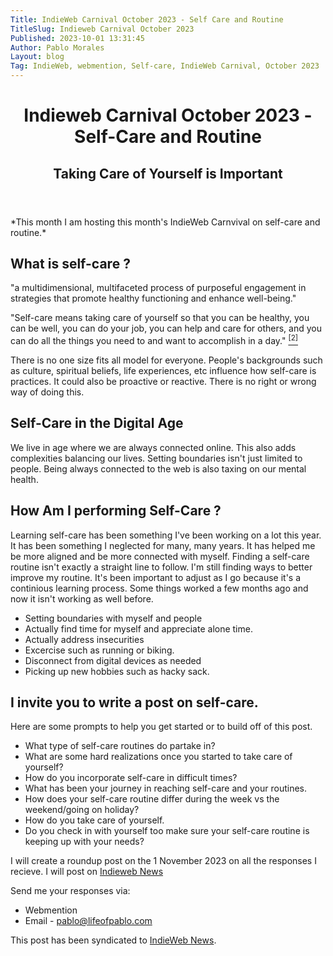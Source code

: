 ```yaml
---
Title: IndieWeb Carnival October 2023 - Self Care and Routine
TitleSlug: Indieweb Carnival October 2023
Published: 2023-10-01 13:31:45
Author: Pablo Morales
Layout: blog
Tag: IndieWeb, webmention, Self-care, IndieWeb Carnival, October 2023
---
```



<header class="athelas tc ph4">
  <h1 class="f3 f2-m f1-l fw2 black-90 mv3">
    Indieweb Carnival October 2023 - Self-Care and Routine
  </h1>
  <h2 class="f5 f4-m f3-l fw2 black-50 mt0 lh-copy">
    Taking Care of Yourself is Important
  </h2>
</header>

<article class="athelas pa4">
  <div class="f6 f4-ns lh-copy measure center" markdown="1">
*This month I am hosting this month's IndieWeb Carnvival on self-care and routine.*


## What is self-care ?

"a multidimensional, multifaceted process of purposeful engagement in strategies that promote healthy functioning and enhance well-being."

"Self-care means taking care of yourself so that you can be healthy, you can be well, you can do your job, you can help and care for others, and you can do all the things you need to and want to accomplish in a day." <a href="https://www.everydayhealth.com/self-care/" class="i"><sup>[2]</sup></a>

There is no one size fits all model for everyone. People's backgrounds such as culture, spiritual beliefs, life experiences, etc influence how self-care is practices. It could also be proactive or reactive. There is no right or wrong way of doing this.

## Self-Care in the Digital Age

We live in age where we are always connected online. This also adds complexities balancing our lives. Setting boundaries isn't just limited to people. Being always connected to the web is also taxing on our mental health. 

## How Am I performing Self-Care ?

Learning self-care has been something I've been working on a lot this year. It has been something I neglected for many, many years. It has helped me be more aligned and be more connected with myself. Finding a self-care routine isn't exactly a straight line to follow. I'm still finding ways to better improve my routine. It's been important to adjust as I go because it's a continious learning process. Some things worked a few months ago and now it isn't working as well before.

* Setting boundaries with myself and people
* Actually find time for myself and appreciate alone time.
* Actually address insecurities
* Excercise such as running or biking.
* Disconnect from digital devices as needed
* Picking up new hobbies such as hacky sack.



## I invite you to write a post on self-care.

Here are some prompts to help you get started or to build off of this post.

* What type of self-care routines do partake in?
* What are some hard realizations once you started to take care of yourself?
* How do you incorporate self-care in difficult times?
* What has been your journey in reaching self-care and your routines.
* How does your self-care routine differ during the week vs the weekend/going on holiday?
* How do you take care of yourself.
* Do you check in with yourself too make sure your self-care routine is keeping up with your needs? 

I will create a roundup post on the 1 November 2023 on all the responses I recieve. I will post on [Indieweb News](https://news.indieweb.org/en
)

Send me your responses via:

* Webmention
* Email - pablo@lifeofpablo.com


This post has been syndicated to <a href="https://news.indieweb.org/en" class="u-syndication">IndieWeb News</a>.

  </div>
</article>
